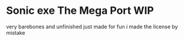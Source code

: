 # Sonic exe The Mega Port WIP
very barebones and unfinished
just made for fun
i made the license by mistake
